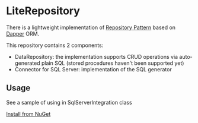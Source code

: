 # LiteRepository

There is a lightweight implementation of [Repository Pattern](http://msdn.microsoft.com/en-us/library/ff649690.aspx) based on [Dapper](https://github.com/StackExchange/dapper-dot-net) ORM.

This repository contains 2 components:

* DataRepository: the implementation supports CRUD operations via auto-generated plain SQL (stored procedures haven't been supported yet)
* Connector for SQL Server: implementation of the SQL generator

## Usage

See a sample of using in SqlServerIntegration class

[Install from NuGet](https://www.nuget.org/packages?q=literepository)
